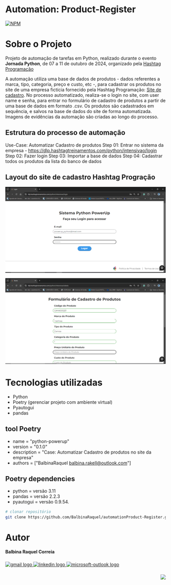 # Automation: Product-Register
[![NPM](https://img.shields.io/github/license/BalbinaRaquel/automationProduct-Register
)](https://github.com/BalbinaRaquel/automationProduct-Register/blob/main/LICENSE) 

# Sobre o Projeto

Projeto de automação de tarefas em Python, realizado durante o evento **Jornada Python**, de 07 a 11 de outubro de 2024, organizado pela [Hashtag Programação](https://blp.hashtagtreinamentos.com/links-instagram-hashp?origemurl=hashtag_yt_org_bio_hashp) 

A automação utiliza uma base de dados de produtos - dados referentes a marca, tipo, categoria, preço e custo, etc -, para cadastrar os produtos no site de uma empresa fictícia fornecido pela Hashtag Programação: [Site de cadastro](https://dlp.hashtagtreinamentos.com/python/intensivao/login).
No processo automatizado, realiza-se o login no site, com user name e senha, para entrar no formulário de cadastro de produtos a partir de uma base de dados em formato .csv. 
Os produtos são cadastrados em sequência, e salvos na base de dados do site de forma automatizada. Imagens de evidências da automação são criadas ao longo do processo. 

## Estrutura do processo de automação

Use-Case: Automatizar Cadastro de produtos
Step 01: Entrar no sistema da empresa - https://dlp.hashtagtreinamentos.com/python/intensivao/login
Step 02: Fazer login
Step 03: Importar a base de dados
Step 04: Cadastrar todos os produtos da lista do banco de dados

## Layout do site de cadastro **Hashtag Progração**
![Sistema Python PowerUp](https://github.com/BalbinaRaquel/automationProduct-Register/blob/main/assets/credenciais.png)

![Formulário de Cadastro de Produtos](https://github.com/BalbinaRaquel/automationProduct-Register/blob/main/assets/cadastro_produtos.png)

# Tecnologias utilizadas
- Python
- Poetry (gerenciar projeto com ambiente virtual)
- Pyautogui
- pandas

## tool Poetry

- name = "python-powerup"
- version = "0.1.0"
- description = "Case: Automatizar Cadastro de produtos no site da empresa"
- authors = ["BalbinaRaquel <balbina.rakell@outlook.com>"]

## Poetry dependencies
- python = versão 3.11
- pandas = versão 2.2.3
- pyautogui = versão 0.9.54.

```bash
# clonar repositório
git clone https://github.com/BalbinaRaquel/automationProduct-Register.git

```
# Autor
**Balbina Raquel Correia**

###

<div align="left">
 
  <a href="eng.balbinacorreia@gmail.com" target="_blank">
    <img src="https://img.shields.io/static/v1?message=Gmail&logo=gmail&label=&color=D14836&logoColor=white&labelColor=&style=for-the-badge" height="35" alt="gmail logo"  />
  </a>
  <a href="https://www.linkedin.com/in/engbalbinacorreia/" target="_blank">
    <img src="https://img.shields.io/static/v1?message=LinkedIn&logo=linkedin&label=&color=0077B5&logoColor=white&labelColor=&style=for-the-badge" height="35" alt="linkedin logo"  />
  </a>
  <a href="balbinacorreia@hotmail.com" target="_blank">
    <img src="https://img.shields.io/static/v1?message=Outlook&logo=microsoft-outlook&label=&color=0078D4&logoColor=white&labelColor=&style=for-the-badge" height="35" alt="microsoft-outlook logo"  />
  </a>
</div>


###

<img align="right" height="150" src="https://i.imgflip.com/65efzo.gif"  />

###







